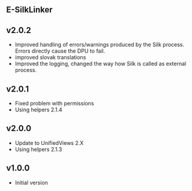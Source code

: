 E-SilkLinker
----------

v2.0.2
---
* Improved handling of errors/warnings produced by the Silk process. Errors directly cause the DPU to fail. 
* improved slovak translations
* Improved the logging, changed the way how Silk is called as external process.

v2.0.1
---
* Fixed problem with permissions
* Using helpers 2.1.4

v2.0.0
---
* Update to UnifiedViews 2.X 
* Using helpers 2.1.3

v1.0.0
---
* Initial version
